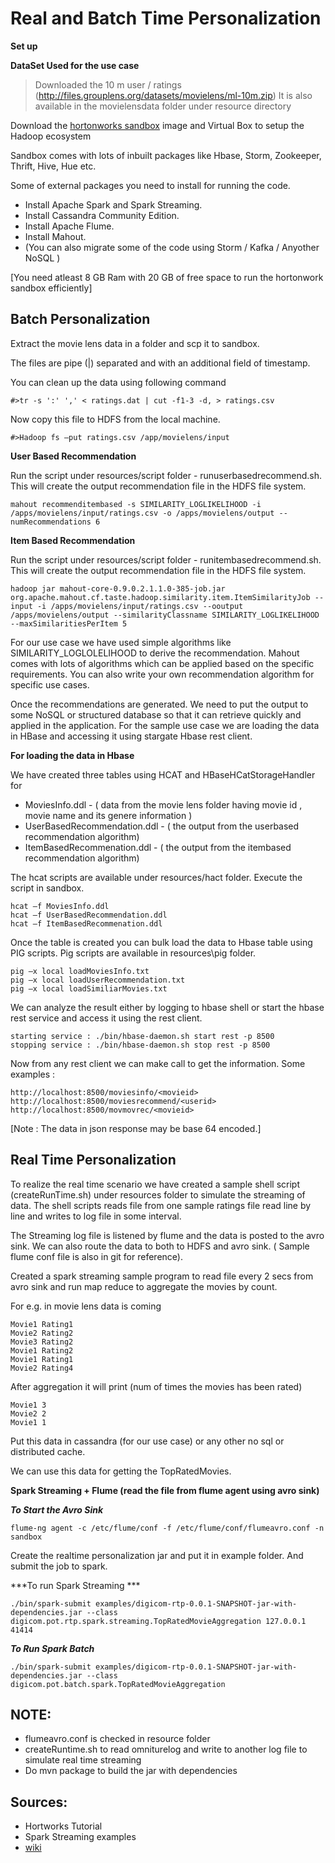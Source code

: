 Real and Batch Time Personalization 
===================================

**Set up**

**DataSet Used for the use case**
>Downloaded the 10 m user / ratings (http://files.grouplens.org/datasets/movielens/ml-10m.zip)
>It is also available in the movielensdata folder under resource directory

Download the [hortonworks sandbox](http://hortonworks.com/products/hortonworks-sandbox/) image and Virtual Box to setup the Hadoop ecosystem 

Sandbox comes with lots of inbuilt packages like Hbase, Storm, Zookeeper, Thrift, Hive, Hue etc. 

Some of external packages you need to install for running the code. 

* Install Apache Spark and Spark Streaming.
* Install Cassandra Community Edition.
* Install Apache Flume.
* Install Mahout.
* (You can also migrate some of the code using Storm / Kafka / Anyother NoSQL )

[You need atleast 8 GB Ram with 20 GB of free space to run the hortonwork sandbox efficiently]

Batch Personalization
---------------------
Extract the movie lens data in a folder and scp it to sandbox.

The files are pipe (|) separated and with an additional field of timestamp.

You can clean up the data using following command
```
#>tr -s ':' ',' < ratings.dat | cut -f1-3 -d, > ratings.csv
```

Now copy this file to HDFS from the local machine.
```
#>Hadoop fs –put ratings.csv /app/movielens/input
```

**User Based Recommendation**

Run the script under resources/script folder - runuserbasedrecommend.sh. 
This will create the output recommendation file in the HDFS file system.  
```
mahout recommenditembased -s SIMILARITY_LOGLIKELIHOOD -i /apps/movielens/input/ratings.csv -o /apps/movielens/output --numRecommendations 6
```

**Item Based Recommendation**

Run the script under resources/script folder - runitembasedrecommend.sh. 
This will create the output recommendation file in the HDFS file system.  
```
hadoop jar mahout-core-0.9.0.2.1.1.0-385-job.jar org.apache.mahout.cf.taste.hadoop.similarity.item.ItemSimilarityJob --input -i /apps/movielens/input/ratings.csv --ooutput /apps/movielens/output --similarityClassname SIMILARITY_LOGLIKELIHOOD --maxSimilaritiesPerItem 5
```

For our use case we have used simple algorithms like SIMILARITY_LOGLOLELIHOOD to derive the recommendation. Mahout comes with lots of algorithms which can be applied based on the specific requirements. You can also write your own recommendation algorithm for specific use cases.

Once the recommendations are generated. We need to put the output to some NoSQL or structured database so that it can retrieve quickly and applied in the application. For the sample use case we are loading the data in HBase and accessing it using stargate Hbase rest client.

**For loading the data in Hbase**

We have created three tables using HCAT and HBaseHCatStorageHandler for
- MoviesInfo.ddl - ( data from the movie lens folder having movie id , movie name and its genere information )
- UserBasedRecommendation.ddl - ( the output from the userbased recommendation algorithm)
- ItemBasedRecommenation.ddl - ( the output from the itembased recommendation algorithm)

The hcat scripts are available under resources/hact folder. Execute the script in sandbox.
```
hcat –f MoviesInfo.ddl
hcat –f UserBasedRecommendation.ddl
hcat –f ItemBasedRecommenation.ddl
```

Once the table is created you can bulk load the data to Hbase table using PIG scripts.
Pig scripts are available in resources\pig folder.
```
pig –x local loadMoviesInfo.txt
pig –x local loadUserRecommendation.txt
pig –x local loadSimiliarMovies.txt

```

We can analyze the result either by logging to hbase shell or start the hbase rest service and access it using the rest client.

```
starting service : ./bin/hbase-daemon.sh start rest -p 8500
stopping service : ./bin/hbase-daemon.sh stop rest -p 8500

```

Now from any rest client we can make call to get the information.
Some examples :

```
http://localhost:8500/moviesinfo/<movieid>
http://localhost:8500/moviesrecommend/<userid>
http://localhost:8500/movmovrec/<movieid>
```

[Note : The data in json response may be base 64 encoded.]

Real Time Personalization
-------------------------
To realize the real time scenario we have created a sample shell script (createRunTime.sh) under resources folder to simulate the streaming of data. The shell scripts reads file from one sample ratings file read line by line and writes to log file in some interval.

The Streaming log file is listened by flume and the data is posted to the avro sink. We can also route the data to both to HDFS and avro sink. ( Sample flume conf file is also in git for reference).  

Created a spark streaming sample program to read file every 2 secs from avro sink and run map reduce to aggregate the movies by count. 

For e.g. in movie lens data is coming
```
Movie1 Rating1
Movie2 Rating2
Movie3 Rating2
Movie1 Rating2
Movie1 Rating1
Movie2 Rating4
```
After aggregation it will print (num of times the movies has been rated)
```
Movie1 3
Movie2 2
Movie1 1
```
Put this data in cassandra (for our use case) or any other no sql or distributed cache.

We can use this data for getting the TopRatedMovies.  

**Spark Streaming + Flume (read the file from flume agent using avro sink)**

***To Start the Avro Sink***
```
flume-ng agent -c /etc/flume/conf -f /etc/flume/conf/flumeavro.conf -n sandbox
```

Create the realtime personalization jar and put it in example folder. And submit the job to spark. 

***To run  Spark Streaming ***
```
./bin/spark-submit examples/digicom-rtp-0.0.1-SNAPSHOT-jar-with-dependencies.jar --class digicom.pot.rtp.spark.streaming.TopRatedMovieAggregation 127.0.0.1 41414
```

***To Run Spark Batch***
```
./bin/spark-submit examples/digicom-rtp-0.0.1-SNAPSHOT-jar-with-dependencies.jar --class digicom.pot.batch.spark.TopRatedMovieAggregation
```

NOTE:
----
* flumeavro.conf is checked in resource folder
* createRuntime.sh to read omniturelog and write to another log file to simulate real time streaming
* Do mvn package to build the jar with dependencies

Sources:
-------
* Hortworks Tutorial
* Spark Streaming examples
* [wiki](https://github.com/DigiCom-POT/RTP/wiki)
